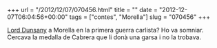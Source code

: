 +++
url = "/2012/12/07/070456.html"
title = ""
date = "2012-12-07T06:04:56+00:00"
tags = ["contes", "Morella"]
slug = "070456"
+++

[Lord Dunsany](http://en.wikipedia.org/wiki/Edward_Plunkett,_18th_Baron_of_Dunsany) a Morella en la primera guerra carlista? Ho va somniar. Cercava la medalla de Cabrera que li donà una garsa i no la trobava.

